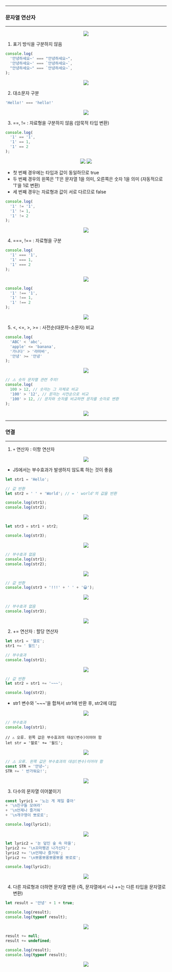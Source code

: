 -----
### 문자열 연산자
-----
<div align="center">
<img src="https://github.com/sooyounghan/Web/assets/34672301/da57def5-4018-4569-9d7c-712fabf35d49">
</div>

1. 표기 방식을 구분하지 않음
```js
console.log(
  '안녕하세요~' === "안녕하세요~",
  '안녕하세요~' === `안녕하세요~`,
  "안녕하세요~" === `안녕하세요~`,
);
```
<div align="center">
<img src="https://github.com/sooyounghan/Web/assets/34672301/c614525d-5652-4e52-ac4f-bdc565afcd76">
</div>

2. 대소문자 구분
```js
'Hello!' === 'hello!'
```
<div align="center">
<img src="https://github.com/sooyounghan/Web/assets/34672301/42dc2e8f-1ef5-4928-bb79-4d7694b59e96">
</div>

3. ==, != : 자료형을 구분하지 않음 (암묵적 타입 변환)
```js
console.log(
  '1' == '1',
  '1' == 1,
  '1' == 2
);
```
<div align="center">
<img src="https://github.com/sooyounghan/Web/assets/34672301/8ebedd19-d593-44ed-99e7-7b4d7a1e045b">
<img src="https://github.com/sooyounghan/Web/assets/34672301/6e3a64cb-d5d6-4098-901c-48dc1ce56ceb">
</div>

  - 첫 번째 경우에는 타입과 값이 동일하므로 true
  - 두 번째 경우의 왼쪽은 '1'은 문자열 1을 의미, 오른쪽은 숫자 1을 의미 (자동적으로 '1'을 1로 변환)
  - 세 번째 경우는 자료형과 값이 서로 다르므로 false
    
```js
console.log(
  '1' != '1',
  '1' != 1,
  '1' != 2
);
```
<div align="center">
<img src="https://github.com/sooyounghan/Web/assets/34672301/a72e1a12-49f5-4989-920c-0ef4b5f9b628">
</div>

4. ===, !== : 자료형을 구분
```js
console.log(
  '1' === '1',
  '1' === 1,
  '1' === 2
);
```
<div align="center">
<img src="https://github.com/sooyounghan/Web/assets/34672301/1e654bb7-6b2a-4bce-af5f-64623e5fcf14">
</div>

```js
console.log(
  '1' !== '1',
  '1' !== 1,
  '1' !== 2
);
```
<div align="center">
<img src="https://github.com/sooyounghan/Web/assets/34672301/c89f3da6-1cd2-4d71-9e24-9d5ec1750bf8">
</div>

5. <, <=, >, >= : 사전순(대문자-소문자) 비교
```js
console.log(
  'ABC' < 'abc',
  'apple' <= 'banana',
  '가나다' > '라마바',
  '안녕' >= '안녕'
);
```
<div align="center">
<img src="https://github.com/sooyounghan/Web/assets/34672301/75eecc2b-48bc-4c21-88b3-e4e5f272e2d8">
</div>

```js
// ⚠️ 숫자 문자열 관련 주의!
console.log(
  100 > 12, // 숫자는 그 자체로 비교
  '100' > '12', // 문자는 사전순으로 비교
  '100' > 12, // 문자와 숫자를 비교하면 문자를 숫자로 변환
);
```
<div align="center">
<img src="https://github.com/sooyounghan/Web/assets/34672301/bb79b161-499a-464a-9b87-34a90cd6f566">
</div>

-----
### 연결
-----
1. ```+``` 연산자 : 이항 연산자
<div align="center">
<img src="https://github.com/sooyounghan/Web/assets/34672301/b5b31fad-85ab-4738-ac94-aab224c46d33">
</div>

  - JS에서는 부수효과가 발생하지 않도록 하는 것이 좋음

```js
let str1 = 'Hello';

// 값 반환
let str2 = ' ' + 'World'; // = ' world'의 값을 반환

console.log(str1);
console.log(str2);
```
<div align="center">
<img src="https://github.com/sooyounghan/Web/assets/34672301/f1f9db57-c58c-4f17-abd6-0321ab6767be">
</div>

```js
let str3 = str1 + str2;

console.log(str3);
```
<div align="center">
<img src="https://github.com/sooyounghan/Web/assets/34672301/8bc91b3a-e35b-4ce3-ac16-09f8c6d8b2d5">
</div>

```js
// 부수효과 없음
console.log(str1);
console.log(str2);
```
<div align="center">
<img src="https://github.com/sooyounghan/Web/assets/34672301/6568d986-7485-4eeb-b4b8-188d51394550">
</div>

```js
// 값 반환
console.log(str3 + '!!!' + ' ' + '😀');
```
<div align="center">
<img src="https://github.com/sooyounghan/Web/assets/34672301/0978d404-3a40-4c79-b079-f6924539fdf7">
</div>

```js
// 부수효과 없음
console.log(str3);
```
<div align="center">
<img src="https://github.com/sooyounghan/Web/assets/34672301/86b46a44-691e-445f-be4d-1a3c79b47bf5">
</div>

2. += 연산자 : 할당 연산자
```js
let str1 = '헬로';
str1 += ' 월드';

// 부수효과
console.log(str1);
```
<div align="center">
<img src="https://github.com/sooyounghan/Web/assets/34672301/d676d81d-b5df-44d2-bd56-a40bf75571c3">
</div>

```js
// 값 반환
let str2 = str1 += '~~~';

console.log(str2);
```
  - str1 변수와 '~~~'을 합쳐서 str1에 반환 후, str2에 대입
<div align="center">
<img src="https://github.com/sooyounghan/Web/assets/34672301/78637c38-2695-4f29-8a36-7fc29802aacf">
</div>

```js
// 부수효과
console.log(str1);
```

```
// ⚠️ 오류. 왼쪽 값은 부수효과의 대상(변수)이어야 함
let str = '헬로' += '월드';
```
<div align="center">
<img src="https://github.com/sooyounghan/Web/assets/34672301/3e3fdf07-8b98-40cf-959d-1827ca4b87c9">
</div>

```js
// ⚠️ 오류. 왼쪽 값은 부수효과의 대상(변수)이어야 함
const STR = '안녕~';
STR += ' 반가워요!';
````
<div align="center">
<img src="https://github.com/sooyounghan/Web/assets/34672301/5cbdb54b-e3bb-4e49-9c27-602b07f3bf71">
</div>

3. 다수의 문자열 이어붙이기
```js
const lyric1 = '노는 게 제일 좋아'
+ '\n친구들 모여라'
+ '\n언제나 즐거워'
+ '\n개구쟁이 뽀로로';

console.log(lyric1);
```
<div align="center">
<img src="https://github.com/sooyounghan/Web/assets/34672301/3c5ce6fd-c4c3-44f6-803c-4f56c4acb1ab">
</div>

```js
let lyric2 = '눈 덮인 숲 속 마을';
lyric2 += '\n꼬마펭귄 나가신다';
lyric2 += '\n언제나 즐거워';
lyric2 += '\n뽀롱뽀롱뽀롱뽀롱 뽀로로';

console.log(lyric2);
```
<div align="center">
<img src="https://github.com/sooyounghan/Web/assets/34672301/3ebf06bb-7533-4fd0-be19-9e08ec705a70">
</div>

4. 다른 자료형과 더하면 문자열 변환 (즉, 문자열에서 ```+```나 +=는 다른 타입을 문자열로 변환)
```js
let result = '안녕' + 1 + true;

console.log(result);
console.log(typeof result);
```
<div align="center">
<img src="https://github.com/sooyounghan/Web/assets/34672301/d26a5cbe-ceab-450e-8c76-edcfa5ed66eb">
</div>

```js
result += null;
result += undefined;

console.log(result);
console.log(typeof result);
```
<div align="center">
<img src="https://github.com/sooyounghan/Web/assets/34672301/c719d597-b461-4d53-993f-6cec0aa1a7c3">
</div>
